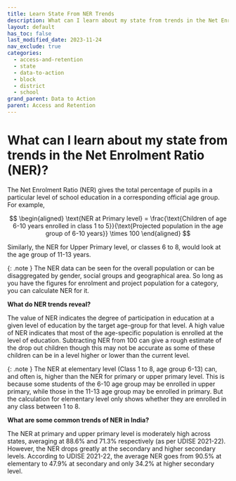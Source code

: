 ```yaml
---
title: Learn State From NER Trends
description: What can I learn about my state from trends in the Net Enrolment Ratio (NER)?
layout: default
has_toc: false
last_modified_date: 2023-11-24
nav_exclude: true
categories:
  - access-and-retention
  - state
  - data-to-action
  - block
  - district
  - school
grand_parent: Data to Action
parent: Access and Retention
---
```


# What can I learn about my state from trends in the Net Enrolment Ratio (NER)?

The Net Enrolment Ratio (NER) gives the total percentage of pupils in a particular level of school education in a corresponding official age group. For example,

$$
\begin{aligned}
\text{NER at Primary level} = \frac{\text{Children of age 6-10 years enrolled in class 1 to 5}}{\text{Projected population in the age group of 6-10 years}} \times 100 
\end{aligned}
$$

Similarly, the NER for Upper Primary level, or classes 6 to 8, would look at the age group of 11-13 years.

{: .note }
The NER data can be seen for the overall population or can be disaggregated by gender, social groups and geographical area. So long as you have the figures for enrolment and project population for a category, you can calculate NER for it.

**What do NER trends reveal?**

The value of NER indicates the degree of participation in education at a given level of education by the target age-group for that level.
A high value of NER indicates that most of the age-specific population is enrolled at the level of education.
Subtracting NER from 100 can give a rough estimate of the drop out children though this may not be accurate as some of these children can be in a level higher or lower than the current level.

{: .note }
The NER at elementary level (Class 1 to 8, age group 6-13) can, and often is, higher than the NER for primary or upper primary level. This is because some students of the 6-10 age group may be enrolled in upper primary, while those in the 11-13 age group may be enrolled in primary. But the calculation for elementary level only shows whether they are enrolled in any class between 1 to 8.

**What are some common trends of NER in India?**

The NER at primary and upper primary level is moderately high across states, averaging at 88.6% and 71.3% respectively (as per UDISE 2021-22).
However, the NER drops greatly at the secondary and higher secondary levels. According to UDISE 2021-22, the average NER goes from 90.5% at elementary to 47.9% at secondary and only 34.2% at higher secondary level.
